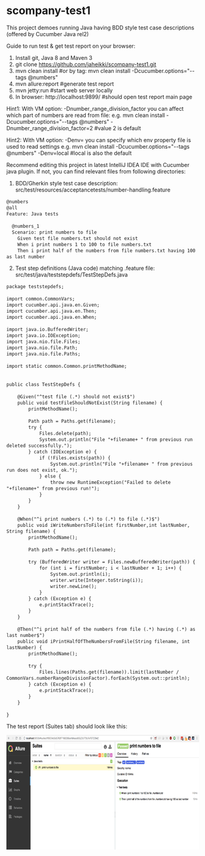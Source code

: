 # scompany-test1

This project demoes running Java having BDD style test case descriptions (offered by Cucumber Java rel2)

Guide to run test & get test report on your browser:
1. Install git, Java 8 and Maven 3
2. git clone https://github.com/jaheikki/scompany-test1.git
3. mvn clean install #or by tag:  mvn clean install -Dcucumber.options="--tags @numbers"
4. mvn allure:report #generate test report
5. mvn jetty:run #start web server locally
6. In browser: http://localhost:9899/ #should open test report main page 

Hint1: With VM option: -Dnumber_range_division_factor you can affect which part of numbers are read from file:
e.g. mvn clean install -Dcucumber.options="--tags @numbers" -Dnumber_range_division_factor=2 #value 2 is default

Hint2: With VM option: -Denv=<env> you can specify which env property file is used to read settings
e.g. mvn clean install -Dcucumber.options="--tags @numbers" -Denv=local #local is also the default 

Recommend editing this project in latest IntelliJ IDEA IDE with Cucumber java plugin. If not, you can find relevant files from following directories:
1. BDD/Gherkin style test case description: src/test/resources/acceptancetests/number-handling.feature

```
@numbers
@all
Feature: Java tests

  @numbers_1
  Scenario: print numbers to file
    Given test file numbers.txt should not exist
    When i print numbers 1 to 100 to file numbers.txt
    Then i print half of the numbers from file numbers.txt having 100 as last number
```
2. Test step definitions (Java code)  matching .feature file: src/test/java/teststepdefs/TestStepDefs.java

```
package teststepdefs;

import common.CommonVars;
import cucumber.api.java.en.Given;
import cucumber.api.java.en.Then;
import cucumber.api.java.en.When;

import java.io.BufferedWriter;
import java.io.IOException;
import java.nio.file.Files;
import java.nio.file.Path;
import java.nio.file.Paths;

import static common.Common.printMethodName;


public class TestStepDefs {

    @Given("^test file (.*) should not exist$")
    public void testFileShouldNotExist(String filename) {
        printMethodName();

        Path path = Paths.get(filename);
        try {
            Files.delete(path);
            System.out.println("File "+filename+ " from previous run deleted successfully.");
        } catch (IOException e) {
            if (!Files.exists(path)) {
                System.out.println("File "+filename+ " from previous run does not exist, ok.");
            } else {
                throw new RuntimeException("Failed to delete "+filename+" from previous run!");
            }
        }
    }

    @When("^i print numbers (.*) to (.*) to file (.*)$")
    public void iWriteNumbersToFile(int firstNumber,int lastNumber, String filename) {
        printMethodName();

        Path path = Paths.get(filename);

        try (BufferedWriter writer = Files.newBufferedWriter(path)) {
            for (int i = firstNumber; i < lastNumber + 1; i++) {
                System.out.println(i);
                writer.write(Integer.toString(i));
                writer.newLine();
            }
        } catch (Exception e) {
            e.printStackTrace();
        }
    }

    @Then("^i print half of the numbers from file (.*) having (.*) as last number$")
    public void iPrintHalfOfTheNumbersFromFile(String filename, int lastNumber) {
        printMethodName();

        try {
            Files.lines(Paths.get(filename)).limit(lastNumber / CommonVars.numberRangeDivisionFactor).forEach(System.out::println);
        } catch (Exception e) {
            e.printStackTrace();
        }
    }

}

```

The test report (Suites tab) should look like this:

 <img src="https://raw.githubusercontent.com/jaheikki/scompany-test1/master/test-report.png" width="600" height="300">

